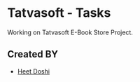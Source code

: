 # Tatvasoft - Tasks
Working on Tatvasoft E-Book Store Project.

## Created BY
- [Heet Doshi](https://github.com/HS-doshi/) 

